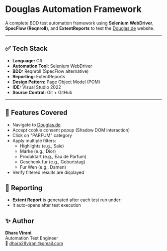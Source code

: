 # Douglas Automation Framework

A complete BDD test automation framework using **Selenium WebDriver**, **SpecFlow (Reqnroll)**, and **ExtentReports** to test the [Douglas.de](https://www.douglas.de/de) website.

---

## ✅ Tech Stack

- **Language:** C#
- **Automation Tool:** Selenium WebDriver
- **BDD:** Reqnroll (SpecFlow alternative)
- **Reporting:** ExtentReports
- **Design Pattern:** Page Object Model (POM)
- **IDE:** Visual Studio 2022
- **Source Control:** Git + GitHub

---

## 🧪 Features Covered

- Navigate to [Douglas.de](https://www.douglas.de/de)
- Accept cookie consent popup (Shadow DOM interaction)
- Click on "PARFUM" category
- Apply multiple filters:
  - Highlights (e.g., Sale)
  - Marke (e.g., Dior)
  - Produktart (e.g., Eau de Parfum)
  - Geschenk fur (e.g., Geburtstag)
  - Fur Wen (e.g., Damen)
- Verify filtered results are displayed

## 📸 Reporting

- **Extent Report** is generated after each test run under:
- It auto-opens after test execution

## ✨ Author
**Dhara Virani**  
Automation Test Engineer  
📧 dhara28virani@gmail.com

